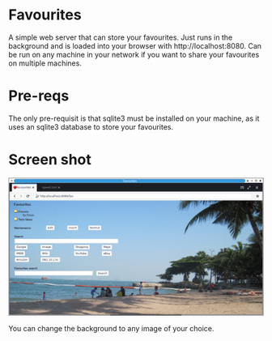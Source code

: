 # Favourites

A simple web server that can store your favourites. Just runs in the background and is loaded into your browser with http://localhost:8080.  Can be run on any machine in your network if you want to share your favourites on multiple machines.

# Pre-reqs

The only pre-requisit is that sqlite3 must be installed on your machine, as it uses an sqlite3 database to store your favourites.

# Screen shot

![Screenshot](./Screenshot.png)

You can change the background to any image of your choice.

